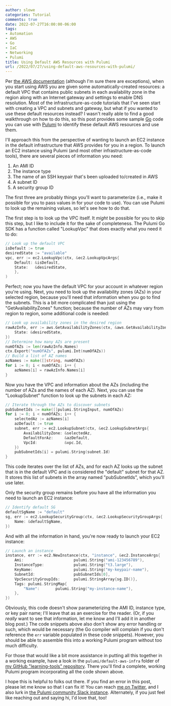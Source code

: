 ```yaml
---
author: slowe
categories: Tutorial
comments: true
date: 2022-07-27T16:00:00-06:00
tags:
- Automation
- AWS
- Go
- IaC
- Networking
- Pulumi
title: Using Default AWS Resources with Pulumi
url: /2022/07/27/using-default-aws-resources-with-pulumi/
---
```


Per [the AWS documentation][link-1] (although I'm sure there are exceptions), when you start using AWS you are given some automatically-created resources: a default VPC that contains public subnets in each availability zone in the region along with an Internet gateway and settings to enable DNS resolution. Most of the infrastructure-as-code tutorials that I've seen start with creating a VPC and subnets and gateway, but what if you wanted to use these default resources instead? I wasn't really able to find a good walkthrough on how to do this, so this post provides some sample [Go][link-2] code you can use with [Pulumi][link-3] to identify these default AWS resources and use them.<!--more-->

I'll approach this from the perspective of wanting to launch an EC2 instance in the default infrastructure that AWS provides for you in a region. To launch an EC2 instance using Pulumi (and most other infrastructure-as-code tools), there are several pieces of information you need:

1. An AMI ID
2. The instance type
3. The name of an SSH keypair that's been uploaded to/created in AWS
4. A subnet ID
5. A security group ID

The first three are probably things you'll want to parameterize (i.e., make it possible for you to pass values in for your code to use). You can use Pulumi to look up the remaining values, so let's see how to do that.

The first step is to look up the VPC itself. It _might_ be possible for you to skip this step, but I like to include it for the sake of completeness. The Pulumi Go SDK has a function called "LookupVpc" that does exactly what you need it to do:

```go
// Look up the default VPC
isDefault := true
desiredState := "available"
vpc, err := ec2.LookupVpc(ctx, &ec2.LookupVpcArgs{
    Default: &isDefault,
    State:   &desiredState,
    },
)
```

Perfect; now you have the default VPC for your account in whatever region you're using. Next, you need to look up the availability zones (AZs) in your selected region, because you'll need that information when you go to find the subnets. This is a bit more complicated than just using the "GetAvailabilityZones" function; because the number of AZs may vary from region to region, some additional code is needed:

```go
// Look up availability zones in the desired region
rawAzInfo, err := aws.GetAvailabilityZones(ctx, &aws.GetAvailabilityZonesArgs{
    State: &desiredState,
})
// Determine how many AZs are present
numOfAZs := len(rawAzInfo.Names)
ctx.Export("numOfAZs", pulumi.Int(numOfAZs))
// Build a list of AZ names
azNames := make([]string, numOfAZs)
for i := 0; i < numOfAZs; i++ {
    azNames[i] = rawAzInfo.Names[i]
}
```

Now you have the VPC and information about the AZs (including the number of AZs and the names of each AZ). Next, you can use the "LookupSubnet" function to look up the subnets in each AZ:

```go
// Iterate through the AZs to discover subnets
pubSubnetIds := make([]pulumi.StringInput, numOfAZs)
for i := 0; i < numOfAZs; i++ {
    selectedAz := azNames[i]
    azDefault := true
    subnet, err := ec2.LookupSubnet(ctx, &ec2.LookupSubnetArgs{
        AvailabilityZone: &selectedAz,
        DefaultForAz:     &azDefault,
        VpcId:            &vpc.Id,
    })
    pubSubnetIds[i] = pulumi.String(subnet.Id)
}
```

This code iterates over the list of AZs, and for each AZ looks up the subnet that is in the default VPC and is considered the "default" subnet for that AZ. It stores this list of subnets in the array named "pubSubnetIds", which you'll use later.

Only the security group remains before you have all the information you need to launch an EC2 instance:

```go
// Identify default SG
defaultSgName := "default"
sg, err := ec2.LookupSecurityGroup(ctx, &ec2.LookupSecurityGroupArgs{
    Name: &defaultSgName,
})
```

And with all the information in hand, you're now ready to launch your EC2 instance:

```go
// Launch an instance
instance, err := ec2.NewInstance(ctx, "instance", &ec2.InstanceArgs{
    Ami:                      pulumi.String("ami-123456789"),
    InstanceType:             pulumi.String("t3.large"),
    KeyName:                  pulumi.String("my-keypair-name"),
    SubnetId:                 pubSubnetIds[0],
    VpcSecurityGroupIds:      pulumi.StringArray{sg.ID()},
    Tags: pulumi.StringMap{
        "Name":       pulumi.String("my-instance-name"),
    },
})
```

Obviously, this code doesn't show parameterizing the AMI ID, instance type, or key pair name; I'll leave that as an exercise for the reader. (Or, if you _really_ want to see that information, let me know and I'll add it in another blog post.) The code snippets above also don't show any error handling or such, which would be necessary (the Go compiler will complain if you don't reference the `err` variable populated in these code snippets). However, you should be able to assemble this into a working Pulumi program without too much difficulty.

For those that would like a bit more assistance in putting all this together in a working example, have a look in the `pulumi/default-aws-infra` folder of [my GitHub "learning-tools" repository][link-4]. There you'll find a complete, working Pulumi program incorporating all the code shown above.

I hope this is helpful to folks out there. If you find an error in this post, please let me know so that I can fix it! You can reach [me on Twitter][link-5], and I also lurk in [the Pulumi community Slack instance][link-6]. Alternately, if you just feel like reaching out and saying hi, I'd love that, too!

[link-1]: https://docs.aws.amazon.com/vpc/latest/userguide/default-vpc.html
[link-2]: https://go.dev/
[link-3]: https://www.pulumi.com/
[link-4]: https://github.com/scottslowe/learning-tools/
[link-5]: https://twitter.com/scott_lowe
[link-6]: https://slack.pulumi.com/
